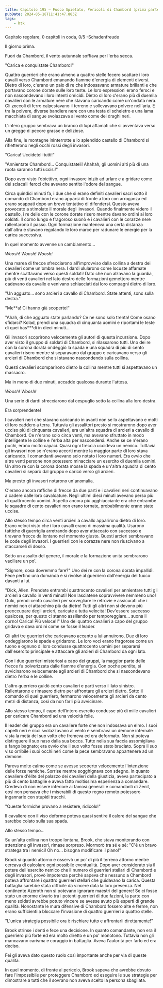 ```yaml
---
title: Capitolo 195 – Fuoco Spietato, Pericoli di Chambord (prima parte)
pubDate: 2024-05-18T11:41:47.883Z
tags:
    - htk
---
```


Capitolo regolare,
0 capitoli in coda, 0/5
-Schadenfreude

Il giorno prima.

Fuori da Chambord, il vento autunnale soffiava per l'erba secca.

"Carica e conquistate Chambord!"

Quattro guerrieri che erano almeno a quattro stelle fecero scattare i loro cavalli verso Chambord emanando fiamme d'energia di elementi diversi. Dietro di loro, c'erano un paio di re che indossavano armature brillanti e che portavano corone dorate sulle loro teste.
Le loro espressioni erano feroci e non nascondevano i loro intenti omicidi. Dietro di loro c'erano più di duemila cavalieri con le armature nere che stavano caricando come un'ondata nera. Gli zoccoli di ferro calpestavano il terreno e sollevavano polvere nell'aria. E tra la polvere, diverse bandiere nere con una testa di scheletro e una lama macchiata di sangue svolazzava al vento come dei draghi neri.

L'intero gruppo sembrava un branco di lupi affamati che si avventava verso un gregge di pecore grasse e deliziose.

Alla fine, le montagne ininterrotte e lo splendido castello di Chambord si rifletterono negli occhi rossi degli invasori.

"Carica! Uccideteli tutti!"

"Annientate Chambord... Conquistateli! Ahahah, gli uomini alti più di una ruota saranno tutti uccisi!"

Dopo aver visto l'obiettivo, ogni invasore iniziò ad urlare e a gridare come dei sciacalli feroci che avevano sentito l'odore del sangue.

Circa quindici minuti fa, i due che si erano definiti cavalieri sacri sotto il comando di Chambord erano apparsi di fronte a loro con arroganza ed erano scappati dopo un breve tentativo di difendersi.
Questo aveva provocato a stimolato il morale degli invasori. Quando finalmente videro il castello, i re delle con le corone dorate risero mentre davano ordini ai loro soldati. Il corno lungo e fragoroso suonò e i cavalieri con le corazze nere rallentarono il passo. Ogni formazione manteneva una certa distanza dall'altra e stavano regolando le loro marce per radunare le energie per la carica successiva.

In quel momento avvenne un cambiamento...

<em>Woosh! Woosh! Woosh!</em>

Una marea di frecce sfrecciarono all'improvviso dalla collina a destra dei cavalieri come un'ombra nera. I dardi ulularono come locuste affamate mentre scattavano verso questi soldati! Dato che non alzavano la guardia, più di venti cavalieri nel lato destro delle formazioni gemettero mentre cadevano da cavallo e venivano schiacciati dai loro compagni dietro di loro.

"Un agguato... sono arcieri a cavallo di Chambord. State attenti, sono sulla destra."

"Me**a! Ci hanno già scoperto!"

"Ahah, di che agguato state parlando? Ce ne sono solo trenta! Come osano sfidarci? Kolad, prendi una squadra di cinquanta uomini e riportami le teste di quei bas***di in dieci minuti...

Gli invasori scoprirono velocemente gli autori di questa incursione. Dopo aver visto il gruppo di soldati di Chambord, si rilassarono tutti. Uno dei re con la corona dorata ondeggiò la spada e una squadra di più di cento cavalieri risero mentre si separavano dal gruppo e caricavano verso gli arcieri di Chambord che si stavano nascondendo sulla collina.

Questi cavalieri scomparirono dietro la collina mentre tutti si aspettavano un massacro.

Ma in meno di due minuti, accadde qualcosa durante l'attesa.

<em>Woosh! Woosh!</em>

Una serie di dardi sfrecciarono dal cespuglio sotto la collina alla loro destra.

Era sorprendente!

I cavalieri neri che stavano caricando in avanti non se lo aspettavano e molti di loro caddero a terra. Tuttavia gli assalitori presto si mostrarono dopo aver ucciso più di cinquanta cavalieri, era un'altra squadra di arcieri a cavallo di Chambord. Ce n'erano solo circa venti, ma avevano sfruttato in modo intelligente le colline e l'erba alta per nascondersi.
Anche se ce n'erano pochi, erano molto capaci. Quasi ogni freccia uccideva un nemico. Tuttavia gli invasori non se n'erano accorti mentre la maggior parte di loro stava caricando. I comandanti avevano solo notato i loro numeri.
Era ovvio che altre venti persone non potessero minacciare un esercito di duemila uomini. Un altro re con la corona dorata mosse la spada e un'altra squadra di cento cavalieri si separò dal gruppo e caricò verso gli arcieri.

Ma presto gli invasori notarono un'anomalia.

C'erano ancora raffiche di frecce da due parti e i cavalieri neri continuavano a cadere dalle loro cavalcature. Negli ultimi dieci minuti avevano perso più di quattrocento uomini. Aspetto ancora più agghiacciante era che entrambe le squadre di cento cavalieri non erano tornate, probabilmente erano state uccise.

Allo stesso tempo circa venti arcieri a cavallo apparirono dietro di loro. Erano veloci visto che i loro cavalli erano di massima qualità. Usarono tattiche di guerriglia arretrando dopo aver attaccato con successo e tiravano frecce da lontano nel momento giusto. Questi arcieri sembravano le code degli invasori. I guerrieri con le corazze nere non riuscivano a staccarseli di dosso.

Sotto un assalto del genere, il morale e la formazione unita sembrarono vacillare un po'.

"Signore, cosa dovremmo fare?" Uno dei re con la corona dorata impallidì. Fece perfino una domanda e si rivolse al guerriero dall'energia del fuoco davanti a lui.

"Dick, Allen. Prendete entrambi quattrocento cavalieri per annientare tutti gli arcieri a cavallo in venti minuti! Non lasciatene sopravvivere nemmeno uno! Gulo, prendi cento cavalieri per sorvegliare le retrovie e assicurati che i nemici non ci attacchino più da dietro!
Tutti gli altri non si devono più preoccupare degli arcieri, caricate a tutta velocità! Dev'essere successo qualcosa, per questo ci stanno assillando per temporeggiare... suona il corno! Carica! Più veloce!!" Uno dei quattro cavalieri a capo del gruppo gridava e dava ordini come se fosse il leader.

Gli altri tre guerrieri che caricavano accanto a lui annuirono. Due di loro ondeggiarono le spade e gridarono. Le loro voci erano fragorose come un tuono e ognuno di loro condusse quattrocento uomini per separarsi dall'esercito principale e attaccare gli arcieri di Chambord da ogni lato.

Con i due guerrieri misteriosi a capo dei gruppi, la maggior parte delle frecce fu polverizzata dalle fiamme d'energia. Con poche perdite, si avvicinarono velocemente agli arcieri di Chambord che si nascondevano dietro l'erba e le colline.

L'altro guerriero guidò cento cavalieri e partì verso il lato sinistro. Rallentarono e rimasero dietro per affrontare gli arcieri dietro. Sotto il comando di quel guerriero, fermarono velocemente gli arcieri da cento metri di distanza, così da non farli più avvicinare.

Allo stesso tempo, il capo dell'intero esercito condusse più di mille cavalieri per caricare Chambord ad una velocità folle.

Il leader del gruppo era un cavaliere forte che non indossava un elmo. I suoi capelli neri e ricci svolazzavano al vento e sembrava un demone infernale vista la metà del suo volto che fremeva ed era deformato. Non si poteva distinguere il suo naso dalla sua bocca.
Tutto nella sua faccia assomigliava a fango bagnato; era ovvio che il suo volto fosse stato bruciato. Sopra il suo viso orribile i suoi occhi neri come la pece sembravano appartenere ad un demone.

Pareva molto calmo come se avesse scoperto velocemente l'intenzione delle forze nemiche. Sorrise mentre sogghignava con sdegno. In quanto cavaliere d'élite del palazzo dei cavalieri della giustizia, aveva partecipato a più di cento battaglie e aveva fatto moltissima esperienza a comandare. Credeva di non essere inferiore ai famosi generali e comandanti di Zenit, così non pensava che i miserabili di questo regno remoto potessero ingannarlo con stupidi trucchi.

"Queste formiche provano a resistere, ridicolo!"

Il cavaliere con il viso deforme poteva quasi sentire il calore del sangue che sarebbe colato sulla sua spada.

Allo stesso tempo...

Su un'alta collina non troppo lontana, Brook, che stava monitorando con attenzione gli invasori, rimase sorpreso. Mormorò tra sé e sé: "C'è un bravo stratega tra i nemici! Oh no... bisogna modificare il piano!"

Brook si guardò attorno e osservò un po' di più il terreno attorno mentre cercava di calcolare ogni possibile eventualità. Dopo aver considerato sia il potere dell'esercito nemico che il numero di guerrieri stellari di Chambord e degli invasori, provò impotenza perché sapeva che nessuno a Chambord poteva affrontare i quattro guerrieri stellari che guidavano la carica.
Questa battaglia sarebbe stata difficile da vincere data la loro presenza. Nel continente Azeroth non si potevano ignorare maestri del genere! Se ci fosse stato un enorme divario tra i potenti guerrieri di due fazioni, la parte con meno soldati avrebbe potuto vincere se avesse avuto più esperti di grande qualità.
Nonostante le mura difensive di Chambord fossero alte e ferme, non erano sufficienti a bloccare l'invasione di quattro guerrieri a quattro stelle.

"L'unica strategia possibile ora è rischiare tutto e affrontarli direttamente!"

Brook strinse i denti e fece una decisione. In quanto comandante, non era il guerriero più forte ed era molto diretto e un po' monotono. Tuttavia non gli mancavano carisma e coraggio in battaglia. Aveva l'autorità per farlo ed era deciso.

Fei gli aveva dato questo ruolo così importante anche per via di queste qualità.

In quel momento, di fronte al pericolo, Brook sapeva che avrebbe dovuto fare l'impossibile per proteggere Chambord ed eseguire le sue strategie per dimostrare a tutti che il sovrano non aveva scelto la persona sbagliata.



